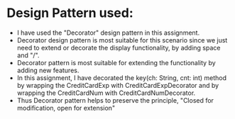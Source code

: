 # Design Pattern used:
+ I have used the "Decorator" design pattern in this assignment. 
+ Decorator design pattern is most suitable for this scenario since we just need to extend or decorate the display functionality, by adding space and "/". 
+ Decorator pattern is most suitable for extending the functionality by adding new features. 
+ In this assignment, I have decorated the key(ch: String, cnt: int) method by wrapping the CreditCardExp with CreditCardExpDecorator and by wrapping the CreditCardNum with CreditCardNumDecorator.
+ Thus Decorator pattern helps to preserve the principle, "Closed for modification, open for extension"
